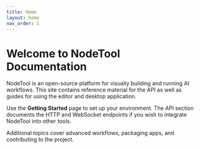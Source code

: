 ```yaml
---
title: Home
layout: home
nav_order: 1
---
```


# Welcome to NodeTool Documentation
NodeTool is an open-source platform for visually building and running AI workflows. This site contains reference material for the API as well as guides for using the editor and desktop application.

Use the **Getting Started** page to set up your environment. The API section documents the HTTP and WebSocket endpoints if you wish to integrate NodeTool into other tools.

Additional topics cover advanced workflows, packaging apps, and contributing to the project.
